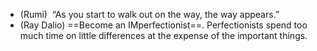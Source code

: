 - (Rumi)  “As you start to walk out on the way, the way appears.”
- (Ray Dalio) ==Become an IMperfectionist==. Perfectionists spend too much time on little differences at the expense of the important things.